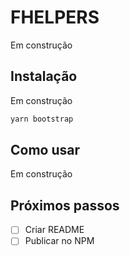 # FHELPERS

Em construção

## Instalação

Em construção

```bash
yarn bootstrap
```

## Como usar

Em construção

## Próximos passos

- [ ] Criar README
- [ ] Publicar no NPM
